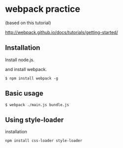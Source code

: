 webpack practice
==========

(based on this tutorial)

http://webpack.github.io/docs/tutorials/getting-started/

## Installation

Install node.js.

and install webpack.

```
$ npm install webpack -g
```

## Basic usage

```
$ webpack ./main.js bundle.js
```

## Using style-loader

installation

```
npm install css-loader style-loader
```

